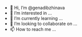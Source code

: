 - 👋 Hi, I’m @genadibzhinava
- 👀 I’m interested in ...
- 🌱 I’m currently learning ...
- 💞️ I’m looking to collaborate on ...
- 📫 How to reach me ...

<!---
genadibzhinava/genadibzhinava is a ✨ special ✨ repository because its `README.md` (this file) appears on your GitHub profile.
You can click the Preview link to take a look at your changes.
--->
